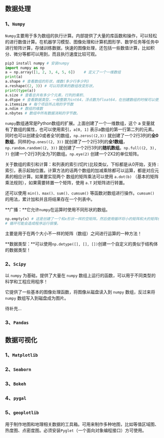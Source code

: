 ## 数据处理 ##

### 1、`Numpy` ###

`Numpy`主要用于多为数组的执行计算。内部提供了大量的库函数和操作，可以轻松的进行数值计算。在机器学习模型、图像处理和计算机图形学、数学任务等任务中进行矩阵计算，存储训练数据，快速的图像处理，还包括一些数值计算，比如积分、微分等都可以用到，而且执行速度比较可观。

```python
pip3 install numpy # 安装numpy
import numpy as np
a = np.array([1, 2, 3, 4, 5, 6])	# 定义了一个一维数组
print(a)
a.shape	# 查看数组的形状，维数(多少行多少列)
a.reshape((2, 3)) # 可以将原来的数组改变形状。
print(type(a))
a.size # 查看总共有多少个元素，行列的乘积、
a.dtype # 查看数据类型，一般整数为int64，浮点数为float64，在创建数组的时候可以使用np.dtype=int64来指定数据类型。
a.itemsize # 每个项目所占用的字节数
a.ndim # 数组的维数
a.nbytes # 数组中所有数据消耗的字节数。
```

`numpy`数组通常是Python数组的扩展。上面创建了一个一维数组，这个 a 变量就有了数组的属性，也可以使用索引，`a[0, 1]` 表示a数组的第一行第二列的元素。同时也可以创建全0或者全1的数组，`np.zeros((2,3))` 就创建了一个2行3列的**全0数组**，同样的`np.ones((2, 3))` 就创建了一个2行3列的**全1数组**，`np.random.random((2, 3))` 就创建了一个2行3列的**随机数组**。`np.full((2, 3), 7)` 创建一个2行3列全为7的数组。`np.eye(2)` 创建一个2X2的单位矩阵。

关于数组的索引和计算：和列表的索引(切片)比较类似，下标都是从0开始，支持 : 索引，表示起始位置。计算方法的话两个数组的加减乘除都可以运算，都是对应元素的相应计算。如果要实现两个 数组的矩阵乘法可以使用 `a.dot(b)` （基本的矩阵乘法规则），如果需要转置一个矩阵，使用 `a.T` 对矩阵进行转置。

还可以使用 `min()、max()、sum()、cumsum()` 等函数对数组进行操作。`cumsum()` 的用法，累计加和并且将结果存在一个列表中。

**广播：**它允许`numpy`在运算时使用不同形状的数组。

```python
np.empty(x) # 这是创建了一个和x形状一样的空矩阵。然后使用循环将小的矩阵和大的矩阵做运算。
# 循环可能会造成程序运行很慢。
```

主要是用于在两个大小不一样的矩阵（数组）之间进行运算的一种方法！

**数据类型：**可以使用`np.detype([], [], [])`创建一个自定义的类似于结构体的数据类型！

### 2、`Scipy` ###

以 `numpy` 为基础，提供了大量在 `numpy` 数组上运行的函数，可以用于不同类型的科学和工程应用程序！

它提供了一些基本的图像处理函数，将图像从磁盘读入到 `numpy` 数组，反过来将 `numpy` 数组写入到磁盘成为图片。



待补充...

### 3、`Pandas` ###



## 数据可视化 ##

### 1、`Matplotlib` ###

### 2、`Seaborn` ###

### 3、`Bokeh` ###

### 4、`pygal` ###

### 5、`geoplotlib` ###

用于制作地图和地理相关数据的工具箱。可用来制作多种地图，比如等值区域图、热度图、点密度图。必须安装`Pyglet`（一个面向对象编程接口）方可使用。





